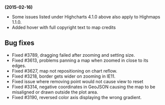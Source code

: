 **(2015-02-16)**
        
- Some issues listed under Highcharts 4.1.0 above also apply to Highmaps 1.1.0.
- Added hover with full copyright text to map credits

## Bug fixes 
- Fixed #3789, dragging failed after zooming and setting size.
- Fixed #3613, problems panning a map when zoomed in close to its edges.
- Fixed #3627, map not repositioning on chart reflow.
- Fixed #3218, border gets wider on zooming in IE11.
- Fixed issue where removing point would not cause view to reset
- Fixed #3314, negative coordinates in GeoJSON causing the map to be misaligned or drawn outside the plot area.
- Fixed #3190, reversed color axis displaying the wrong gradient.